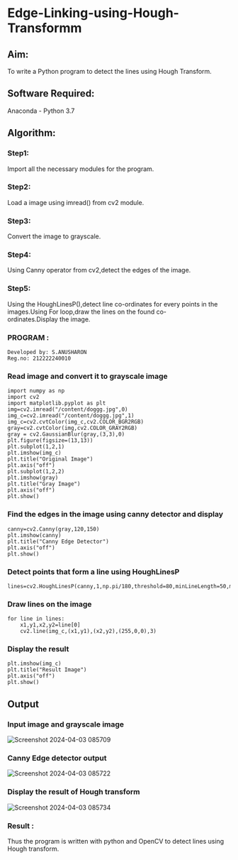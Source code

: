 # Edge-Linking-using-Hough-Transformm
## Aim:
To write a Python program to detect the lines using Hough Transform.

## Software Required:
Anaconda - Python 3.7

## Algorithm:
### Step1:

Import all the necessary modules for the program.
### Step2:

Load a image using imread() from cv2 module.
### Step3:

Convert the image to grayscale.
### Step4:

Using Canny operator from cv2,detect the edges of the image.
### Step5:

Using the HoughLinesP(),detect line co-ordinates for every points in the images.Using For loop,draw the lines on the found co-ordinates.Display the image.
### PROGRAM :
```
Developed by: S.ANUSHARON
Reg.no: 212222240010
```
### Read image and convert it to grayscale image
```
import numpy as np
import cv2
import matplotlib.pyplot as plt
img=cv2.imread("/content/doggg.jpg",0)
img_c=cv2.imread("/content/doggg.jpg",1)
img_c=cv2.cvtColor(img_c,cv2.COLOR_BGR2RGB)
gray=cv2.cvtColor(img,cv2.COLOR_GRAY2RGB)
gray = cv2.GaussianBlur(gray,(3,3),0)
plt.figure(figsize=(13,13))
plt.subplot(1,2,1)
plt.imshow(img_c)
plt.title("Original Image")
plt.axis("off")
plt.subplot(1,2,2)
plt.imshow(gray)
plt.title("Gray Image")
plt.axis("off")
plt.show()
```
### Find the edges in the image using canny detector and display
```
canny=cv2.Canny(gray,120,150)
plt.imshow(canny)
plt.title("Canny Edge Detector")
plt.axis("off")
plt.show()
```
### Detect points that form a line using HoughLinesP
```
lines=cv2.HoughLinesP(canny,1,np.pi/180,threshold=80,minLineLength=50,maxLineGap=250)
```
### Draw lines on the image
```
for line in lines:
    x1,y1,x2,y2=line[0]
    cv2.line(img_c,(x1,y1),(x2,y2),(255,0,0),3)
```
### Display the result
```
plt.imshow(img_c)
plt.title("Result Image")
plt.axis("off")
plt.show()
```

## Output

### Input image and grayscale image
![Screenshot 2024-04-03 085709](https://github.com/Anusharonselva/Edge-Linking-using-Hough-Transformm/assets/119405600/840dc2e3-3994-45ff-94a6-42acb1d517c1)


### Canny Edge detector output
![Screenshot 2024-04-03 085722](https://github.com/Anusharonselva/Edge-Linking-using-Hough-Transformm/assets/119405600/511c735c-ba76-4bd6-a2e9-ec97cd322de8)


### Display the result of Hough transform

![Screenshot 2024-04-03 085734](https://github.com/Anusharonselva/Edge-Linking-using-Hough-Transformm/assets/119405600/e6c91cd9-4ba4-4275-a87e-f4ca8c41b576)
### Result :
Thus the program is written with python and OpenCV to detect lines using Hough transform.
